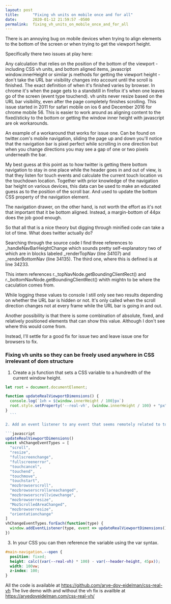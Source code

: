 ```yaml
---
layout: post
title:      "Fixing vh units on mobile once and for all"
date:       2020-01-12 21:59:57 -0500
permalink:  fixing_vh_units_on_mobile_once_and_for_all
---
```



There is an annoying bug on mobile devices when trying to align elements to the bottom of the screen or when trying to get the viewport height.

Specifically there two issues at play here:

Any calculation that relies on the position of the bottom of the viewport - including CSS vh units, and bottom aligned items, javascript window.innerHeight or similar js methods for getting the viewport height - don't take the URL bar visibility changes into account until the scroll is finished. The exact definition of when it's finished varies by browser. In chrome it's when the page gets to a standstill in firefox it's when one leaves go of the screen (event type touchend).
vh units never resize based on the URL bar visibility, even after the page completely finishes scrolling. This issue started in 2011 for safari mobile on ios 6 and December 2016 for chrome mobile 56. This is easier to work around as aligning content to the fixed/sticky to the bottom or getting the window inner height with javascript are ok workarounds.

An example of a workaround that works for issue one. Can be found on twitter.com's mobile navigation, sliding the page up and down you'll notice that the navigation bar is pixel perfect while scrolling in one direction but when you change directions you may see a gap of one or two pixels underneath the bar.

My best guess at this point as to how twitter is getting there bottom navigation to stay in one place while the header goes in and out of view, is that they listen for touch events and calculate the current touch location vs the touchdown location. Together with prior knowledge of the navigation bar height on various devices, this data can be used to make an educated guess as to the position of the scroll bar. And used to update the bottom CSS property of the navigation element.

The navigation drawer, on the other hand, is not worth the effort as it's not that important that it be bottom aligned. Instead, a margin-bottom of 44px does the job good enough.

So that all that is a nice theory but digging through minified code can take a lot of time. What does twitter actually do?

Searching through the source code I find three references to _handleNavBarHeightChange which sounds pretty self-explanatory two of which are in blocks labeled _renderTopNav (line 34107) and _renderBottomNav (line 34135). The third one, where this is defined is at line 34233.

This intern references r._topNavNode.getBoundingClientRect() and r._bottomNavNode.getBoundingClientRect() whith mightn to be where the caculation comes from.

While logging these values to console I still only see two results depending on whether the URL bar is hidden or not. It's only called when the scroll direction changes not at every frame while the URL bar is going in and out.


Another possibility is that there is some combination of absolute, fixed, and relatively positioned elements that can show this value. Although I don't see where this would come from.

Instead, I'll settle for a good fix for issue two and leave issue one for browsers to fix.

### Fixing vh units so they can be freely used anywhere in CSS irrelevant of dom structure

1. Create a js function that sets a CSS variable to a hundredth of the current window height.

  ```javascript
  let root = document.documentElement;

  function updateRealViewportDimensions() {
    console.log(`1vh = ${window.innerHeight / 100}px`)
    root.style.setProperty('--real-vh', (window.innerHeight / 100) + "px");
  }
	```

2. Add an event listener to any event that seems remotely related to touching scrolling or resizing the window that calls the above function.

  ```javascript
  updateRealViewportDimensions()
  const vhChangeEventTypes = [
    "scroll",
    "resize",
    "fullscreenchange",
    "fullscreenerror",
    "touchcancel",
    "touchend",
    "touchmove",
    "touchstart",
    "mozbrowserscroll",
    "mozbrowserscrollareachanged",
    "mozbrowserscrollviewchange",
    "mozbrowserresize",
    "MozScrolledAreaChanged",
    "mozbrowserresize",
    "orientationchange"
  ]
  vhChangeEventTypes.forEach(function(type) {
    window.addEventListener(type, event => updateRealViewportDimensions());
  })
  ```

3. In your CSS you can then reference the variable using the var syntax.

  ```css
  #main-navigation.--open {
    position: fixed;
    height: calc((var(--real-vh) * 100) - var(--header-height, 45px));
    width: 100vw;
    z-index: 100;
  }
  ```

All the code is available at https://github.com/arye-dov-eidelman/css-real-vh
The live demo with and without the vh fix is availble at https://aryedoveidelman.com/css-real-vh/


